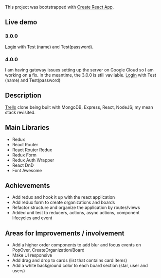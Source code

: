 This project was bootstrapped with [Create React App](https://github.com/facebookincubator/create-react-app).

## Live demo

### 3.0.0

[Login](http://d2et1tad5mldzf.cloudfront.net/) with Test (name) and Test(password).
  
### 4.0.0

I am having gateway issues setting up the server on Google Cloud so I am working on a fix. In the meantime, the 3.0.0 is still vavilable.
[Login](http://d1ugf45u5klnwp.cloudfront.net/) with Test (name) and Test(password)

## Description

[Trello](http://trello.com) clone being built with MongoDB, Express, React, NodeJS; my mean stack revisited.

## Main Libraries

* Redux
* React Router
* React Router Redux
* Redux Form
* Redux Auth Wrapper
* React DnD
* Font Awesome

## Achievements

* Add redux and hook it up with the react application
* Add redux form to create organizations and boards
* Refactor structure and organize the application by routes/views
* Added unit test to reducers, actions, async actions, component lifecycles and event

## Areas for Improvements / involvement

* Add a higher order components to add blur and focus events on PopOver, CreateOrganization/Board
* Make UI responsive
* Add drag and drop to cards (list that contains card items)
* Add a white background color to each board section (star, user and users)
